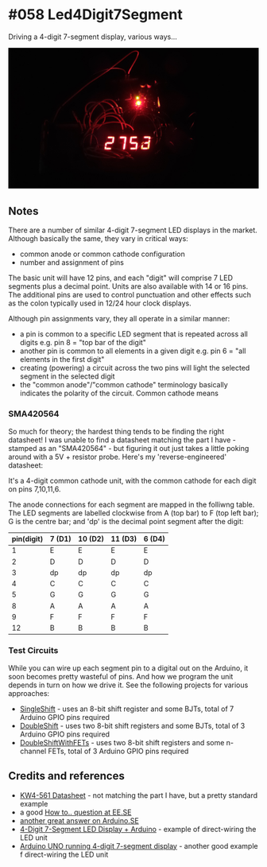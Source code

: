 # #058 Led4Digit7Segment

Driving a 4-digit 7-segment display, various ways...

![Build](./assets/Led4Digit7Segment_build.jpg?raw=true)

## Notes

There are a number of similar 4-digit 7-segment LED displays in the market.
Although basically the same, they vary in critical ways:
* common anode or common cathode configuration
* number and assignment of pins

The basic unit will have 12 pins, and each "digit" will comprise 7 LED segments plus a decimal point.
Units are also available with 14 or 16 pins.
The additional pins are used to control punctuation and other effects such as the colon typically used
in 12/24 hour clock displays.

Although pin assignments vary, they all operate in a similar manner:
* a pin is common to a specific LED segment that is repeated across all digits e.g. pin 8 = "top bar of the digit"
* another pin is common to all elements in a given digit e.g. pin 6 = "all elements in the first digit"
* creating (powering) a circuit across the two pins will light the selected segment in the selected digit
* the "common anode"/"common cathode" terminology basically indicates the polarity of the circuit. Common cathode means

### SMA420564
So much for theory; the hardest thing tends to be finding the right datasheet!
I was unable to find a datasheet matching the part I have - stamped as an "SMA420564" -
but figuring it out just takes a little poking around with a 5V + resistor probe.
Here's my 'reverse-engineered' datasheet:

It's a 4-digit common cathode unit, with the common cathode for each digit on pins 7,10,11,6.

The anode connections for each segment are mapped in the folliwng table.
The LED segments are labelled clockwise from A (top bar) to F (top left bar); G is the centre bar; and 'dp' is the decimal point segment after the digit:

| pin(digit) | 7 (D1)  | 10 (D2) | 11 (D3) | 6 (D4) |
|------------|---------|---------|---------|--------|
| 1          | E       | E       | E       | E      |
| 2          | D       | D       | D       | D      |
| 3          | dp      | dp      | dp      | dp     |
| 4          | C       | C       | C       | C      |
| 5          | G       | G       | G       | G      |
| 8          | A       | A       | A       | A      |
| 9          | F       | F       | F       | F      |
| 12         | B       | B       | B       | B      |

### Test Circuits

While you can wire up each segment pin to a digital out on the Arduino, it soon becomes pretty wasteful of pins.
And how we program the unit depends in turn on how we drive it. See the following projects for various approaches:

* [SingleShift](./SingleShift) - uses an 8-bit shift register and some BJTs, total of 7 Arduino GPIO pins required
* [DoubleShift](./DoubleShift) - uses two 8-bit shift registers and some BJTs, total of 3 Arduino GPIO pins required
* [DoubleShiftWithFETs](./DoubleShiftWithFETs) - uses two 8-bit shift registers and some n-channel FETs, total of 3 Arduino GPIO pins required


## Credits and references
* [KW4-561 Datasheet](http://www.sme.com.hk/globetec/LED%20Displays/Four%20Digit%20Display/KW4-561.pdf) - not matching the part I have, but a pretty standard example
* a good [How to.. question at EE.SE](http://electronics.stackexchange.com/questions/34815/using-4-digit-7-segment-led)
* [another great answer on Arduino.SE](http://arduino.stackexchange.com/questions/21608/how-to-use-a-common-anode-7-segment-4-digit-display/21609#21609)
* [4-Digit 7-Segment LED Display + Arduino](http://www.instructables.com/id/4-Digit-7-Segment-LED-Display-Arduino/) - example of direct-wiring the LED unit
* [Arduino UNO running 4-digit 7-segment display](http://www.hobbytronics.co.uk/arduino-4digit-7segment) - another good example f direct-wiring the LED unit

